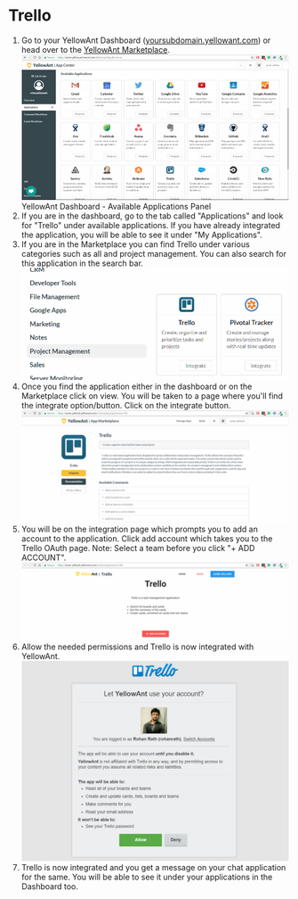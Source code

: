 # Trello

1. Go to your YellowAnt Dashboard \([yoursubdomain.yellowant.com](https://github.com/yellowanthq/yellowant-help-center/tree/bdad19066023aa6a8b667a1d6f05b72945b49759/yoursubdomain.yellowant.com)\) or head over to the [YellowAnt Marketplace](https://www.yellowant.com/marketplace). ![](../../.gitbook/assets/instadash.jpg)YellowAnt Dashboard - Available Applications Panel
2. If you are in the dashboard, go to the tab called "Applications" and look for "Trello" under available applications. If you have already integrated the application, you will be able to see it under "My Applications".
3. If you are in the Marketplace you can find Trello under various categories such as all and project management. You can also search for this application in the search bar. ![](../../.gitbook/assets/trello1.png)
4. Once you find the application either in the dashboard or on the Marketplace click on view. You will be taken to a page where you'll find the integrate option/button. Click on the integrate button. ![](../../.gitbook/assets/trello2.png)
5. You will be on the integration page which prompts you to add an account to the application. Click add account which takes you to the Trello OAuth page. Note: Select a team before you click "+ ADD ACCOUNT". ![](../../.gitbook/assets/trello4.png)
6. Allow the needed permissions and Trello is now integrated with YellowAnt. ![](../../.gitbook/assets/trello6.png)
7. Trello is now integrated and you get a message on your chat application for the same. You will be able to see it under your applications in the Dashboard too.

